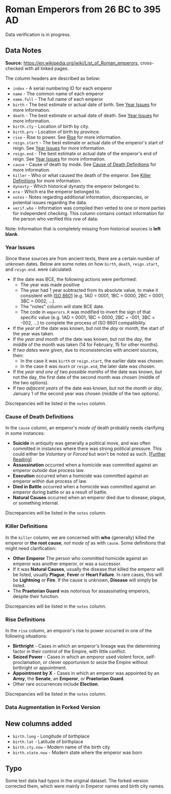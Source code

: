 # Roman Emperors from 26 BC to 395 AD

Data verification is in progress.

## Data Notes

**Source:** https://en.wikipedia.org/wiki/List_of_Roman_emperors, cross-checked with all linked pages.

The column headers are described as below:

* `index` - A serial numbering ID for each emperor
* `name` - The common name of each emperor
* `name.full` - The full name of each emperor
* `birth` - The best estimate or actual date of birth. See [Year Issues](https://github.com/zonination/emperors/blob/master/README.md#year-issues) for more information.
* `death` - The best estimate or actual date of death. See [Year Issues](https://github.com/zonination/emperors/blob/master/README.md#year-issues) for more information.
* `birth.cty` - Location of birth by city.
* `birth.prv` - Location of birth by province.
* `rise` - Rise to power. See [Rise](https://github.com/zonination/emperors/blob/master/README.md#rise-definitions) for more information.
* `reign.start` - The best estimate or actual date of the emperor's start of reign. See [Year Issues](https://github.com/zonination/emperors/blob/master/README.md#year-issues) for more information.
* `reign.end` - The best estimate or actual date of the emperor's end of reign. See [Year Issues](https://github.com/zonination/emperors/blob/master/README.md#year-issues) for more information.
* `cause` - Cause of death by mode. See [Cause of Death Definitions](https://github.com/zonination/emperors/blob/master/README.md#cause-of-death-definitions) for more information.
* `killer` - Who or what caused the death of the emperor. See [Killer Definitions](https://github.com/zonination/emperors/blob/master/README.md#killer-definitions) for more information.
* `dynasty` - Which historical dynasty the emperor belonged to.
* `era` - Which era the emperor belonged to.
* `notes` - Notes regarding additional information, discrepancies, or potential issues regarding the data.
* `verif.who` - Information was compiled then vetted to one or more parties for independent checking. This column contains contact information for the person who verified this row of data.

Note: Information that is completely missing from historical sources is **left blank**.

### Year Issues

Since these sources are from ancient texts, there are a certain number of unknown dates. Below are some notes on how `birth`, `death`, `reign.start`, and `reign.end`. were calculated:

* If the date was BCE, the following actions were performed:
    * The year was made positive
    * The year had 1 year subtracted from its absolute value, to make it consistent with [ISO 8601](https://en.wikipedia.org/wiki/ISO_8601#Years) (e.g. 1AD = 0001, 1BC = 0000, 2BC = 0001, 3BC = 0002, ...).
    * The "notes" column will state BCE date.
    * The code in `emperors.R` was modified to invert the sign of that specific value (e.g. 1AD = 0001, 1BC = 0000, 2BC = -001, 3BC = -002, ...) to complete the process of ISO 8601 compatibility.
* If the *year* of the date was known, but not the *day* or *month*, the start of the year was taken.
* If the *year and month* of the date was known, but not the *day*, the middle of the month was taken (14 for February, 15 for other months).
* If *two dates were given*, due to inconsistencies with ancient sources, then:
    * In the case it was `birth` or `reign.start`, the earlier date was chosen.
    * In the case it was `death` or `reign.end`, the later date was chosen.
* If the *year and one of two possible months* of the date was known, but not the day, the first date of the second month was chosen (middle of the two options).
* If *two adjacent years* of the date was known, but not the *month* or *day*, January 1 of the second year was chosen (middle of the two options).
    
Discrepancies will be listed in the `notes` column.

### Cause of Death Definitions

In the `cause` column, an emperor's *mode of* death probably needs clarifying in some instances:

* **Suicide** in antiquity was generally a political move, and was often committed in instances where there was strong political pressure. This could either be *Voluntary* or *Forced* but won't be noted as such. [[Further Reading](https://en.wikipedia.org/wiki/Suicide_in_antiquity#Ancient_reasons_for_committing_suicide)]
* **Assassination** occurred when a homicide was committed against an emperor *outside* due process law.
* **Execution** occurred when a homicide was committed against an emperor *within* due process of law.
* **Died in Battle** occurred when a homicide was committed against an emperor during battle or as a result of battle.
* **Natural Causes** occurred when an emperor died due to disease, plague, or something internal.

Discrepancies will be listed in the `notes` column.

### Killer Definitions

In the `killer` column, we are concerned with **who** (generally) killed the emperor or **the root cause**, *not mode of* as with `cause`. Some definitions that might need clarification:

* **Other Emperor** The person who committed homicide against an emperor was another emperor, or was a successor.
* If it was **Natural Causes**, usually the disease that killed the emperor will be listed, usually **Plague**, **Fever** or **Heart Failure**. In rare cases, this will be **Lightning** or **Fire**. If the cause is unknown, **Disease** will simply be listed.
* The **Praetorian Guard** was notorious for assassinating emperors, despite their function.

Discrepancies will be listed in the `notes` column.

### Rise Definitions

In the `rise` column, an emporor's rise to power occurred in one of the following situations:

* **Birthright** - Cases in which an emperor's lineage was the determining factor in their control of the Empire, with little conflict.
* **Seized Power** - Cases in which an emporor used violent force, self-proclamation, or clever opportunism to seize the Empire without birthright or appointment.
* **Appointment by X** - Cases in which an emperor was appointed by an **Army**, the **Senate**, an **Emperor**, or **Praetorian Guard**.
* Other rare occurrences include **Election**.

Discrepancies will be listed in the `notes` column.

### Data Augmentation in Forked Version

## New columns added

* `birth.long` - Longitude of birthplace
* `birth.lat` - Latitude of birthplace
* `birth.cty.now` - Modern name of the birth city
* `birth.state.now` - Modern state where the emperor was born

## Typo

Some text data had typos in the original dataset. The forked version corrected them, which were mainly in Emperor names and birth city names.
